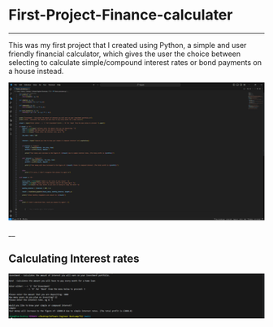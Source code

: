 # First-Project-Finance-calculater
___

This was my first project that I created using Python, a simple and user friendly financial calculator,
which gives the user the choice between selecting to calculate simple/compound interest rates or 
bond payments on a house instead.

![Project](https://github.com/Thomasbamber99/First-Project-Finance-calculater/blob/773e69156729863450bb03eb599a542200d68718/Img/Finance%20Calculator.png)

__

## Calculating Interest rates

![Interest](https://github.com/Thomasbamber99/First-Project-Finance-calculater/blob/c11e33dc7a896ef8f4a66de0579a1fb390149c46/Img/Interest.png)
